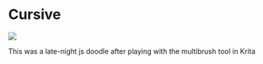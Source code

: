# Cursive

![](https://i.imgur.com/wU5Jqw2.gif)

This was a late-night js doodle after playing with the multibrush tool in Krita
